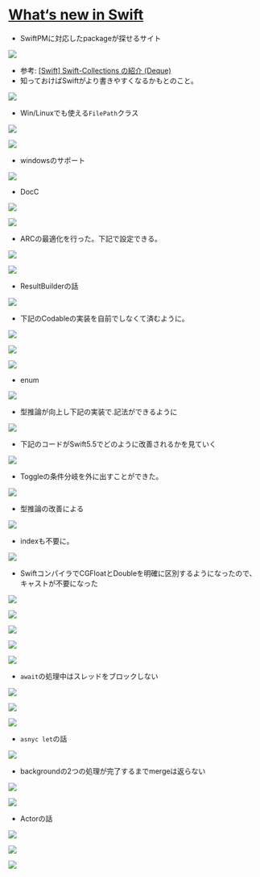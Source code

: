 # [What‘s new in Swift](https://developer.apple.com/videos/play/wwdc2021/10192/)

- SwiftPMに対応したpackageが探せるサイト

![](https://i.imgur.com/p2LudRv.jpg)

- 参考: [\[Swift\] Swift\-Collections の紹介 \(Deque\)](https://software.small-desk.com/development/2021/04/10/swift-collections-intro/)
- 知っておけばSwiftがより書きやすくなるかもとのこと。

![](https://i.imgur.com/sRcWHpv.jpg)

- Win/Linuxでも使える`FilePath`クラス

![](https://i.imgur.com/3Yp8NJn.jpg)

![](https://i.imgur.com/Os6U0SR.jpg)

- windowsのサポート

![](https://i.imgur.com/Jv4UNxP.jpg)

- DocC

![](https://i.imgur.com/qNy8rQn.jpg)

![](https://i.imgur.com/U9pAtUc.jpg)

- ARCの最適化を行った。下記で設定できる。

![](https://i.imgur.com/zkgGwX2.jpg)

![](https://i.imgur.com/dWhN3AF.jpg)

- ResultBuilderの話

![](https://i.imgur.com/FCYuQjM.jpg)

- 下記のCodableの実装を自前でしなくて済むように。

![](https://i.imgur.com/56d814q.jpg)

![](https://i.imgur.com/U2Udket.jpg)

![](https://i.imgur.com/i9rQk6P.jpg)

- enum

![](https://i.imgur.com/8dJXu0W.jpg)

- 型推論が向上し下記の実装で.記法ができるように

![](https://i.imgur.com/4soEOeh.jpg)

- 下記のコードがSwift5.5でどのように改善されるかを見ていく

![](https://i.imgur.com/aAPtJew.jpg)

- Toggleの条件分岐を外に出すことができた。

![](https://i.imgur.com/hhF0YKV.jpg)

- 型推論の改善による

![](https://i.imgur.com/71r5cW1.jpg)

- indexも不要に。

![](https://i.imgur.com/HKwwxWk.jpg)

- SwiftコンパイラでCGFloatとDoubleを明確に区別するようになったので、キャストが不要になった

![](https://i.imgur.com/DWo3whb.jpg)

![](https://i.imgur.com/pvcq52Y.jpg)

![](https://i.imgur.com/TAlTVHb.jpg)

![](https://i.imgur.com/zYCgEoC.jpg)

![](https://i.imgur.com/UHJqrZd.jpg)

- `await`の処理中はスレッドをブロックしない

![](https://i.imgur.com/7fn1Tit.jpg)

![](https://i.imgur.com/owwt6Vu.jpg)

![](https://i.imgur.com/k0GYb7t.jpg)

- `asnyc let`の話

![](https://i.imgur.com/JPPyfGW.jpg)

- backgroundの2つの処理が完了するまでmergeは返らない

![](https://i.imgur.com/r26JRCn.jpg)

![](https://i.imgur.com/CB0edJb.jpg)

- Actorの話

![](https://i.imgur.com/zEkkmgQ.jpg)

![](https://i.imgur.com/cfAxvUF.jpg)

![](https://i.imgur.com/LfgMdla.jpg)
